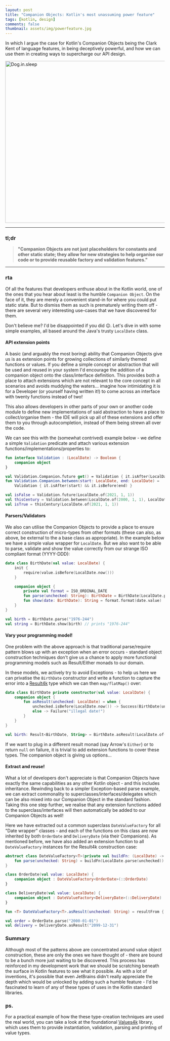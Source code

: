 ```yaml
---
layout: post 
title: "Companion Objects: Kotlin's most unassuming power feature"
tags: [kotlin, design]
comments: false
thumbnail: assets/img/powerfeature.jpg
---
```


In which I argue the case for Kotlin's Companion Objects being the Clark Kent of language features, in being deceptively
powerful, and how we can use them in creating ways to supercharge our API design.

<a title="Image by Nicole Köhler from Pixabay"
href="https://pixabay.com/photos/power-lines-fields-sunset-twilight-532720"><img width="512" alt="Dog.in.sleep" src="
../../../assets/img/powerfeature.jpg"></a>

<hr/>

### tl;dr

> **"Companion Objects are not just placeholders for constants and other static state; they allow for new strategies to help organise our code or to provide reusable factory and validation features."**

<hr/>

### rta
Of all the features that developers enthuse about in the Kotlin world, one of the ones that you hear about least is the
humble `Companion Object`. On the face of it, they are merely a convenient stand-in for where you could put static state.
But to dismiss them as such is prematurely writing them off - there are several very interesting use-cases that we have
discovered for them.

Don't believe me? I'd be disappointed if you did 😉. Let's dive in with some simple examples, all based around the Java's
trusty `LocalDate` class.

#### API extension points

A basic (and arguably the most boring) ability that Companion Objects give us is as extension points for growing
collections of similarly themed functions or values. If you define a simple concept or abstraction that will be used and
reused in your system I'd encourage the addition of a companion object onto the class/interface definition. This
provides both a place to attach extensions which are not relevant to the core concept in all scenarios and avoids
muddying the waters... imagine how intimidating it is for a Developer (or yourself having written it!) to come across an
interface with twenty functions instead of two!

This also allows developers in other parts of your own or another code module to define new implementations of said
abstraction to have a place to collect/organise them - the IDE will pick up all of these extensions and offer them to
you through autocompletion, instead of them being strewn all over the code.

We can see this with the (somewhat contrived) example below - we define a simple `Validation` predicate and attach
various extension functions/implementations/properties to:

```kotlin
fun interface Validation : (LocalDate) -> Boolean {
    companion object
}

val Validation.Companion.future get() = Validation { it.isAfter(LocalDate.now()) }
fun Validation.Companion.between(start: LocalDate, end: LocalDate) =
    Validation { it.isAfter(start) && it.isBefore(end) }

val isFalse = Validation.future(LocalDate.of(2021, 1, 1))
val thisCentury = Validation.between(LocalDate.of(2000, 1, 1), LocalDate.of(2099, 12, 31))
val isTrue = thisCentury(LocalDate.of(2021, 1, 1))
```

#### Parsers/Validators
We also can utilise the Companion Objects to provide a place to ensure correct construction of micro-types from other
formats (these can also, as above, be external to the a base class as appropriate). In the example below we have a
simple value wrapper for `LocalDate`. But we also want to be able to parse, validate and show the value correctly from our
strange ISO compliant format (YYYY-DDD):

```kotlin
data class BirthDate(val value: LocalDate) {
    init {
        require(value.isBefore(LocalDate.now()))
    }

    companion object {
        private val format = ISO_ORDINAL_DATE
        fun parse(unchecked: String): BirthDate = BirthDate(LocalDate.parse(unchecked, format))
        fun show(date: BirthDate): String = format.format(date.value)
    }
}

val birth = BirthDate.parse("1976-244")
val string = BirthDate.show(birth) // prints "1976-244"
```

#### Vary your programming model!
One problem with the above approach is that traditional parse/require pattern blows up with an exception when an error
occurs - standard object construction techniques don't give us a chance to apply more functional programming models such
as Result/Either monads to our domain.

In these models, we actively try to avoid Exceptions - to help us here we can privatise the `BirthDate` constructor and write a  function to capture the error into a [Result4k](https://github.com/fork-handles/forkhandles/tree/trunk/result4k) type which we can then `map/flatMap()` over:

```kotlin
data class BirthDate private constructor(val value: LocalDate) {
    companion object {
        fun asResult(unchecked: LocalDate) = when {
            unchecked.isBefore(LocalDate.now()) -> Success(BirthDate(unchecked))
            else -> Failure("illegal date!")
        }
    }
}

val birth: Result<BirthDate, String> = BirthDate.asResult(LocalDate.of(1999, 12, 31))
```

If we want to plug in a different result monad (say Arrow's `Either`) or to return `null` on failure, it is trivial to add extension functions to cover these types. The companion object is giving us options...

#### Extract and reuse!
What a lot of developers don't appreciate is that Companion Objects have exactly the same capabilities as any other Kotlin object - and this includes inheritance. Rewinding back to a simpler Exception-based parse example, we can extract commonality to superclasses/interfaces/delegates which can be also mixed into our Companion Object in the standard fashion. Taking this one step further, we realise that any extension functions added to the superclass/interfaces will then automatically be added to our Companion Objects as well!

Here we have extracted out a common superclass `DateValueFactory` for all "Date wrapper" classes - and each of the functions on this class are now inherited by both `OrderDate` and `DeliveryDate` (via their Companions). As mentioned before, we have also added an extension function to all `DateValueFactory` instances for the Result4k construction case:

```kotlin
abstract class DateValueFactory<T>(private val buildFn: (LocalDate) -> T) {
    fun parse(unchecked: String) = buildFn(LocalDate.parse(unchecked))
}

class OrderDate(val value: LocalDate) {
    companion object : DateValueFactory<OrderDate>(::OrderDate)
}

class DeliveryDate(val value: LocalDate) {
    companion object : DateValueFactory<DeliveryDate>(::DeliveryDate)
}

fun <T> DateValueFactory<T>.asResult(unchecked: String) = resultFrom { parse(unchecked) }

val order = OrderDate.parse("2000-01-01")
val delivery = DeliveryDate.asResult("2099-12-31")
```

### Summary
Although most of the patterns above are concentrated around value object construction, these are only the ones we have thought of - there are bound to be a bunch more just waiting to be discovered. This process has reinforced in my development work that we should be scratching beneath the surface in Kotlin features to see what it possible. As with a lot of inventions, it's possible that even JetBrains didn't really appreciate the depth which would be unlocked by adding such a humble feature - I'd be fascinated to learn of any of these types of uses in the Kotlin standard libraries.

### ps.
For a practical example of how the these type-creation techniques are used the real world, you can take a look at the foundational [Values4k](https://github.com/fork-handles/forkhandles/tree/trunk/values4k) library, which uses them to provide instantiation, validation, parsing and printing of value types.
